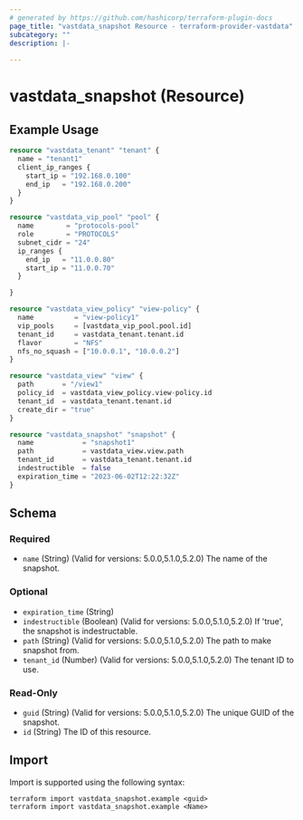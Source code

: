 ```yaml
---
# generated by https://github.com/hashicorp/terraform-plugin-docs
page_title: "vastdata_snapshot Resource - terraform-provider-vastdata"
subcategory: ""
description: |-
  
---
```


# vastdata_snapshot (Resource)



## Example Usage

```terraform
resource "vastdata_tenant" "tenant" {
  name = "tenant1"
  client_ip_ranges {
    start_ip = "192.168.0.100"
    end_ip   = "192.168.0.200"
  }
}

resource "vastdata_vip_pool" "pool" {
  name        = "protocols-pool"
  role        = "PROTOCOLS"
  subnet_cidr = "24"
  ip_ranges {
    end_ip   = "11.0.0.80"
    start_ip = "11.0.0.70"
  }

}

resource "vastdata_view_policy" "view-policy" {
  name          = "view-policy1"
  vip_pools     = [vastdata_vip_pool.pool.id]
  tenant_id     = vastdata_tenant.tenant.id
  flavor        = "NFS"
  nfs_no_squash = ["10.0.0.1", "10.0.0.2"]
}

resource "vastdata_view" "view" {
  path       = "/view1"
  policy_id  = vastdata_view_policy.view-policy.id
  tenant_id  = vastdata_tenant.tenant.id
  create_dir = "true"
}

resource "vastdata_snapshot" "snapshot" {
  name            = "snapshot1"
  path            = vastdata_view.view.path
  tenant_id       = vastdata_tenant.tenant.id
  indestructible  = false
  expiration_time = "2023-06-02T12:22:32Z"
}
```

<!-- schema generated by tfplugindocs -->
## Schema

### Required

- `name` (String) (Valid for versions: 5.0.0,5.1.0,5.2.0) The name of the snapshot.

### Optional

- `expiration_time` (String)
- `indestructible` (Boolean) (Valid for versions: 5.0.0,5.1.0,5.2.0) If 'true', the snapshot is indestructable.
- `path` (String) (Valid for versions: 5.0.0,5.1.0,5.2.0) The path to make snapshot from.
- `tenant_id` (Number) (Valid for versions: 5.0.0,5.1.0,5.2.0) The tenant ID to use.

### Read-Only

- `guid` (String) (Valid for versions: 5.0.0,5.1.0,5.2.0) The unique GUID of the snapshot.
- `id` (String) The ID of this resource.

## Import

Import is supported using the following syntax:

```shell
terraform import vastdata_snapshot.example <guid>
terraform import vastdata_snapshot.example <Name>
```
